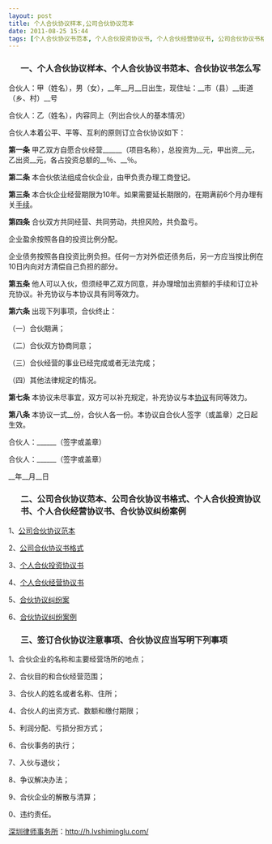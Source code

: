 ```yaml
---
layout: post
title: 个人合伙协议样本,公司合伙协议范本
date: 2011-08-25 15:44
tags: [个人合伙协议书范本, 个人合伙投资协议书, 个人合伙经营协议书, 公司合伙协议书格式, 协议, 合伙协议书怎么写, 合伙协议纠纷案例, 深圳合同纠纷律师]
---
```

<ol>
<h3>一、个人合伙协议样本、个人合伙协议书范本、合伙协议书怎么写</h3>
</ol>
合伙人：甲（姓名），男（女），__年__月__日出生，现住址：__市（县）__街道（乡、村）__号

合伙人：乙（姓名），内容同上（列出合伙人的基本情况）

合伙人本着公平、平等、互利的原则订立合伙协议如下：

<strong>第一条</strong> 甲乙双方自愿合伙经营______（项目名称），总投资为__元，甲出资__元，乙出资__元，各占投资总额的__％、__％。

<strong>第二条</strong> 本合伙依法组成合伙企业，由甲负责办理工商登记。

<strong>第三条</strong> 本合伙企业经营期限为10年。如果需要延长期限的，在期满前6个月办理有关<a href="http://h.lvshiminglu.com/law/tag/%E7%A6%BB%E5%A9%9A%E6%89%8B%E7%BB%AD" target="_blank">手续</a>。

<strong>第四条</strong> 合伙双方共同经营、共同劳动，共担风险，共负盈亏。

企业盈余按照各自的投资比例分配。

企业债务按照各自投资比例负担。任何一方对外偿还债务后，另一方应当按比例在10日内向对方清偿自己负担的部分。

<strong>第五条</strong> 他人可以入伙，但须经甲乙双方同意，并办理增加出资额的手续和订立补充协议。补充协议与本协议具有同等效力。

<strong>第六条</strong> 出现下列事项，合伙终止：

（一）合伙期满；

（二）合伙双方协商同意；

（三）合伙经营的事业已经完成或者无法完成；

（四）其他法律规定的情况。

<strong>第七条</strong> 本协议未尽事宜，双方可以补充规定，补充协议与本<a href="http://h.lvshiminglu.com/law/tag/%e5%8d%8f%e8%ae%ae" target="_blank">协议</a>有同等效力。

<strong>第八条</strong> 本协议一式__份，合伙人各一份。本协议自合伙人签字（或盖章）之日起生效。

合伙人：______（签字或盖章）

合伙人：______（签字或盖章）

__年__月__日
<ol>
<h3>二、公司合伙协议范本、公司合伙协议书格式、个人合伙投资协议书、个人合伙经营协议书、合伙协议纠纷案例</h3>
</ol>
1、<a href="http://wenku.baidu.com/view/33de626fb84ae45c3b358ccf.html" target="_blank">公司合伙协议范本</a>

2、<a href="http://wenku.baidu.com/view/1ddbcc85b9d528ea81c77994.html" target="_blank">公司合伙协议书格式</a>

3、<a href="http://wenku.baidu.com/view/8a8aec1b6bd97f192279e981.html" target="_blank">个人合伙投资协议书</a>

4、<a href="http://wenku.baidu.com/view/4ee5d7c45fbfc77da269b10b.html" target="_blank">个人合伙经营协议书</a>

5、<a href="http://hndafy.chinacourt.org/public/detail.php?id=49" target="_blank">合伙协议纠纷案</a>

6、<a href="http://www.fabang.com/a/20110823/380725.html" target="_blank">合伙协议纠纷案例</a>
<ol>
<h3>三、签订合伙协议注意事项、合伙协议应当写明下列事项</h3>
</ol>
1、合伙企业的名称和主要经营场所的地点；

2、合伙目的和合伙经营范围；

3、合伙人的姓名或者名称、住所；

4、合伙人的出资方式、数额和缴付期限；

5、利润分配、亏损分担方式；

6、合伙事务的执行；

7、入伙与退伙；

8、争议解决办法；

9、合伙企业的解散与清算；

0、违约责任。

<a href="http://h.lvshiminglu.com/">深圳律师事务所</a>：<a href="http://h.lvshiminglu.com/">http://h.lvshiminglu.com/</a>

